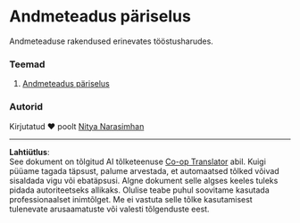 <!--
CO_OP_TRANSLATOR_METADATA:
{
  "original_hash": "07faf02ff163e609edf0b0308dc5d4e6",
  "translation_date": "2025-10-11T15:44:56+00:00",
  "source_file": "6-Data-Science-In-Wild/README.md",
  "language_code": "et"
}
-->
# Andmeteadus päriselus

Andmeteaduse rakendused erinevates tööstusharudes.

### Teemad

1. [Andmeteadus päriselus](20-Real-World-Examples/README.md)

### Autorid

Kirjutatud ❤️ poolt [Nitya Narasimhan](https://twitter.com/nitya)

---

**Lahtiütlus**:  
See dokument on tõlgitud AI tõlketeenuse [Co-op Translator](https://github.com/Azure/co-op-translator) abil. Kuigi püüame tagada täpsust, palume arvestada, et automaatsed tõlked võivad sisaldada vigu või ebatäpsusi. Algne dokument selle algses keeles tuleks pidada autoriteetseks allikaks. Olulise teabe puhul soovitame kasutada professionaalset inimtõlget. Me ei vastuta selle tõlke kasutamisest tulenevate arusaamatuste või valesti tõlgenduste eest.